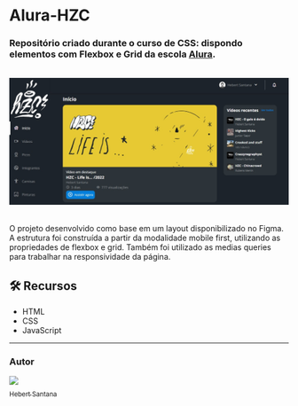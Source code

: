 # Alura-HZC

### Repositório criado durante o curso de CSS: dispondo elementos com Flexbox e Grid da escola [Alura](https://www.alura.com.br/).
<br>

<div align='center'>
<img src='./assets/img/alura-hzc.jpg' width=600>
   
</div>
<br>

<p> O projeto desenvolvido como base em um layout disponibilizado no Figma. A estrutura foi construída a partir da modalidade mobile first, utilizando as propriedades de flexbox e grid. Também foi utilizado as medias queries para trabalhar na responsividade da página. </p>

## 🛠️ Recursos

* HTML
* CSS
* JavaScript

<hr>

### Autor
[<img src="https://avatars.githubusercontent.com/u/102166830?v=4" width=80><br><sub>Hebert Santana</sub>](https://github.com/hebert-santana)
 


